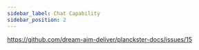 ```yaml
---
sidebar_label: Chat Capability
sidebar_position: 2
---
```


https://github.com/dream-aim-deliver/planckster-docs/issues/15